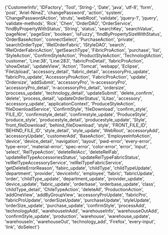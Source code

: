 {'CustomerInfo', 'IDFactory', 'Tool', 'String-', 'Date', 'java', 'utf-8', 'form', 'post', 'Ariel-NineZ', 'changePassword', 'action', 'system', 'ChangePasswordAction', 'struts', 'webRoot', 'validate', 'jquery-1', 'jquery', 'validate-methods', 'Rick', 'Chen', 'OrderDAO', 'OrderService', 'findByPropertyWithStatus', 'String', 'status', 'searchKey', 'searchValue', 'pageNow', 'pageSize', 'boolean', 'isFuzzy', 'findByPropertySizeWithStatus', 'OrderBaseAction', 'connectSelect', 'PurchaseAction', 'private', 'searchOrderType', 'IRelOrderFabric', 'IStyleDAO', 'search', 'IRelOrderFabricAction', 'getSearchType', 'FibricProAction', 'purchase', 'list', 'StyleAction', 'ConfirmStyleAction', 'ProductStyleAction', 'TechnologtAction', 'customer', 'Line:38', 'Line:283', 'fabricProDetail', 'fabricProAction', 'showDetail', 'updateView', 'Action', 'Tomcat', 'webapp', 'Eclipse', 'FileUpload', 'accessory_detail', 'fabric_detail', 'accessoryPro_update', 'fabricPro_update', 'AccessoryProAction', 'FabricProAction', 'update', 'Ordersize', 'addSubmit', 'accessoryPro', 'n-accessoryPro', 'accessoryPro_detail', 'n-accessoryPro_detail', 'ordersize', 'proccess_update', 'technology_detail', 'updateSubmit', 'delete_confirm', 'delete', 'process_detail', 'updateOrderStatus', 'iLitao', 'accessory', 'accessory_update', 'applicationContext', 'ProduceStyleAction', 'fileDownloadService', 'ConfirmStyle', 'fileDownload', 'confirm_style', 'FILE_ID', 'confirmstyle_detail', 'confirmstyle_update', 'ProduceStyle', 'produce_style', 'producestyle_detail', 'producestyle_update', 'Style', 'front_fileDownload', 'behind_fileDownload', 'style', 'FRONT_FILE_ID', 'BEHIND_FILE_ID', 'style_detail', 'style_update', 'WebRoot', 'accessoryAdd', 'accessoryUpdate', 'customerAdd', 'BaseAction', 'EmployeeInfoAction', 'device', 'device_detail', 'navigation', 'layout', 'pwd-error', 'every-error', 'type-error', 'material-error', 'spec-error', 'color-error', 'error', 'input', 'select', 'RelTypeAction', 'deleteRelAcc', 'deleteRelFab', 'updateRelTypeAccessoriesStatus', 'updateRelTypeFabricStatus', 'relRelTypeAccessoryService', 'relRelTypeFabricService', 'getDeleteErrorReason', 'fabirc_update', 'childType', 'childTypeUpdate', 'department', 'provider', 'deviceInfo', 'employee', 'fabric', 'fabricUpdate', 'order', 'childType_update', 'department_update', 'provider_update', 'device_update', 'fabric_update', 'orderbase', 'orderbase_update', 'class', 'childType_detail', 'ChileTypeAction', 'deleteAll', 'ProductionAction', 'addOneView', 'addByGroupView', 'accessoryProUpdate', 'fabricPro', 'fabricProUpdate', 'orderSizeUpdate', 'purchaseUpdate', 'styleUpdate', 'orderSize_update', 'purchase_update', 'confirmStyle', 'processAdd', 'technologyAdd', 'warehouseInAdd', 'warehouseInfo', 'warehouseOutAdd', 'confirmStyle_update', 'production', 'warehouse', 'warehouse_update', 'warehouseIn', 'warehouseOut', 'technology_add', 'Firefox', 'every-input', 'link', 'doSelect'}
